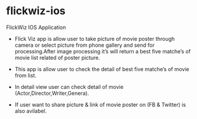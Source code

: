 # flickwiz-ios
FlickWiz IOS Application

* Flick Viz app is allow user to take picture of movie poster through camera or select picture from phone gallery and send     for processing.After image processing it’s will return a best five matche’s of movie list related of poster picture.


* This app is allow user to check the detail of best five matche’s of movie from list.

* In detail view user can check detail of movie (Actor,Director,Writer,Genera).

* If user want to share picture & link of movie poster on (FB & Twitter) is also avilabel.
